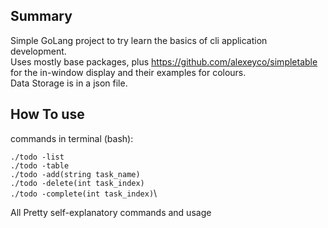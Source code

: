 ## Summary

Simple GoLang project to try learn the basics of cli application development.\
Uses mostly base packages, plus https://github.com/alexeyco/simpletable for the in-window display and their examples for colours.\
Data Storage is in a json file. 

## How To use
commands in terminal (bash):

`./todo -list`\
`./todo -table`\
`./todo -add(string task_name)`\
`./todo -delete(int task_index)`\
`./todo -complete(int task_index)`\

All Pretty self-explanatory commands and usage


